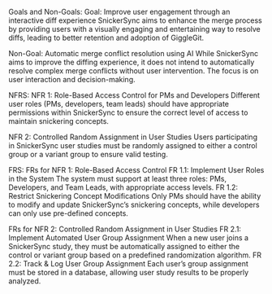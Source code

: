 Goals and Non-Goals:
Goal: Improve user engagement through an interactive diff experience
SnickerSync aims to enhance the merge process by providing users with a visually engaging and entertaining way to resolve diffs, leading to better retention and adoption of GiggleGit.

Non-Goal: Automatic merge conflict resolution using AI
While SnickerSync aims to improve the diffing experience, it does not intend to automatically resolve complex merge conflicts without user intervention. The focus is on user interaction and decision-making.


NFRS:
NFR 1: Role-Based Access Control for PMs and Developers
Different user roles (PMs, developers, team leads) should have appropriate permissions within SnickerSync to ensure the correct level of access to maintain snickering concepts.

NFR 2: Controlled Random Assignment in User Studies
Users participating in SnickerSync user studies must be randomly assigned to either a control group or a variant group to ensure valid testing.


FRS:
FRs for NFR 1: Role-Based Access Control
FR 1.1: Implement User Roles in the System
The system must support at least three roles: PMs, Developers, and Team Leads, with appropriate access levels.
FR 1.2: Restrict Snickering Concept Modifications
Only PMs should have the ability to modify and update SnickerSync’s snickering concepts, while developers can only use pre-defined concepts.

FRs for NFR 2: Controlled Random Assignment in User Studies
FR 2.1: Implement Automated User Group Assignment
When a new user joins a SnickerSync study, they must be automatically assigned to either the control or variant group based on a predefined randomization algorithm.
FR 2.2: Track & Log User Group Assignment
Each user’s group assignment must be stored in a database, allowing user study results to be properly analyzed.